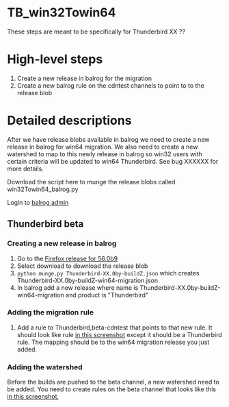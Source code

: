 TB_win32Towin64
===============

These steps are meant to be specifically for Thunderbird XX ??

# High-level steps

1. Create a new release in balrog for the migration 
2. Create a new balrog rule on the cdntest channels to point to to the release blob 

# Detailed descriptions

After we have release blobs available in balrog we need to create a new release in balrog for win64 migration.  We also need to create a new watershed to map to this newly release in balrog so win32 users with certain criteria will be updated to win64 Thunderbird. See bug XXXXXX for more details.

Download the script here to munge the release blobs called win32Towin64_balrog.py

Login to [balrog admin](https://aus4-admin.mozilla.org)

## Thunderbird beta

### Creating a new release  in balrog
1. Go to the [Firefox release for 56.0b9](https://aus4-admin.mozilla.org/releases#Firefox-56.0b9)
2. Select download to download the release blob
3. `python munge.py Thunderbird-XX.0by-buildZ.json`
which creates Thunderbird-XX.0by-buildZ-win64-migration.json
4. In balrog add a new release where name is Thunderbird-XX.0by-buildZ-win64-migration and product is "Thunderbird"

### Adding the migration rule

1. Add a rule to Thunderbird,beta-cdntest that points to that new rule.  It should look like rule [in this screenshot](https://bug1556748.bmoattachments.org/attachment.cgi?id=9069662)
except it should be a Thunderbird rule.  The mapping should be to the win64 migration release you just added. 

### Adding the watershed

Before the builds are pushed to the beta channel, a new watershed need to be added.    You need to create rules on the beta  channel that looks like this [in this screenshot](https://bug1556748.bmoattachments.org/attachment.cgi?id=9069660), 

